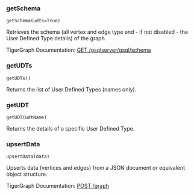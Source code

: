 ### getSchema
`getSchema(udts=True)`

Retrieves the schema (all vertex and edge type and - if not disabled - the User Defined Type details) of the graph.

TigerGraph Documentation: [GET /gsqlserver/gsql/schema](https://docs.tigergraph.com/dev/restpp-api/built-in-endpoints#get-the-graph-schema-get-gsql-schema)

### getUDTs
`getUDTs()`

Returns the list of User Defined Types (names only).

### getUDT
`getUDT(udtName)`

Returns the details of a specific User Defined Type.

### upsertData
`upsertData(data)`

Upserts data (vertices and edges) from a JSON document or equivalent object structure.

TigerGraph Documentation: [POST /graph](https://docs.tigergraph.com/dev/restpp-api/built-in-endpoints#post-graph-graph_name-upsert-the-given-data)
